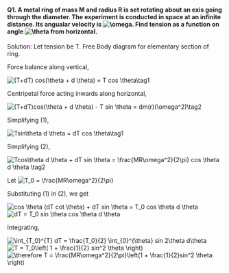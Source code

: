 #### Q1. A metal ring of mass M and radius R is set rotating about an exis going through the diameter. The experiment is conducted in space at an infinite distance. Its angualar velocity is <img src="https://i.upmath.me/svg/%5Comega" alt="\omega" />. Find tension as a function on angle <img src="https://i.upmath.me/svg/%5Ctheta" alt="\theta" /> from horizontal.
Solution: 
Let tension be T.
Free Body diagram for elementary section of ring.

Force balance along vertical,

<img src="https://i.upmath.me/svg/(T%2BdT)%20cos(%5Ctheta%20%2B%20d%20%5Ctheta)%20%3D%20T%20cos%20%5Ctheta%5Ctag1" alt="(T+dT) cos(\theta + d \theta) = T cos \theta\tag1" /> 

Centripetal force acting inwards along horizontal,

<img src="https://i.upmath.me/svg/(T%2BdT)cos(%5Ctheta%20%2B%20d%20%5Ctheta)%20-%20T%20sin%20%5Ctheta%20%3D%20dm(r)(%5Comega%5E2)%5Ctag2" alt="(T+dT)cos(\theta + d \theta) - T sin \theta = dm(r)(\omega^2)\tag2" />

Simplifying (1),

<img src="https://i.upmath.me/svg/Tsin%5Ctheta%20d%20%5Ctheta%20%3D%20dT%20cos%20%5Ctheta%5Ctag1" alt="Tsin\theta d \theta = dT cos \theta\tag1" />

Simplifying (2),

<img src="https://i.upmath.me/svg/Tcos%5Ctheta%20d%20%5Ctheta%20%2B%20dT%20sin%20%5Ctheta%20%3D%20%5Cfrac%7BMR%5Comega%5E2%7D%7B2%5Cpi%7D%20cos%20%5Ctheta%20d%20%5Ctheta%20%5Ctag2" alt="Tcos\theta d \theta + dT sin \theta = \frac{MR\omega^2}{2\pi} cos \theta d \theta \tag2" />

Let <img src="https://i.upmath.me/svg/T_0%20%3D%20%5Cfrac%7BMR%5Comega%5E2%7D%7B2%5Cpi%7D" alt="T_0 = \frac{MR\omega^2}{2\pi}" />

Substituting (1) in (2), we get

<img src="https://i.upmath.me/svg/cos%20%5Ctheta%20(dT%20cot%20%5Ctheta)%20%2B%20dT%20sin%20%5Ctheta%20%3D%20T_0%20cos%20%5Ctheta%20d%20%5Ctheta" alt="cos \theta (dT cot \theta) + dT sin \theta = T_0 cos \theta d \theta" />

<img src="https://i.upmath.me/svg/dT%20%3D%20T_0%20sin%20%5Ctheta%20cos%20%5Ctheta%20d%20%5Ctheta" alt="dT = T_0 sin \theta cos \theta d \theta" />

Integrating,

<img src="https://i.upmath.me/svg/%5Cint_%7BT_0%7D%5E%7BT%7D%20dT%20%3D%20%5Cfrac%7BT_0%7D%7B2%7D%20%5Cint_%7B0%7D%5E%7B%5Ctheta%7D%20sin%202%5Ctheta%20d%5Ctheta" alt="\int_{T_0}^{T} dT = \frac{T_0}{2} \int_{0}^{\theta} sin 2\theta d\theta" />

<img src="https://i.upmath.me/svg/T%20%3D%20T_0%5Cleft(%201%20%2B%20%5Cfrac%7B1%7D%7B2%7D%20sin%5E2%20%5Ctheta%20%5Cright)" alt="T = T_0\left( 1 + \frac{1}{2} sin^2 \theta \right)" />

<img src="https://i.upmath.me/svg/%5Ctherefore%20T%20%3D%20%5Cfrac%7BMR%5Comega%5E2%7D%7B2%5Cpi%7D%5Cleft(1%20%2B%20%5Cfrac%7B1%7D%7B2%7Dsin%5E2%20%5Ctheta%20%5Cright)" alt="\therefore T = \frac{MR\omega^2}{2\pi}\left(1 + \frac{1}{2}sin^2 \theta \right)" />
